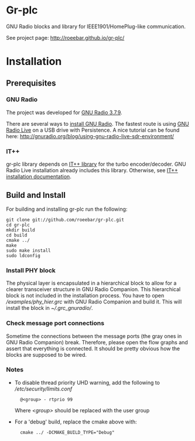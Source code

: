 # Gr-plc

GNU Radio blocks and library for IEEE1901/HomePlug-like communication.

See project page: http://roeebar.github.io/gr-plc/

# Installation

## Prerequisites

### GNU Radio

The project was developed for [GNU Radio 3.7.9](http://gnuradio.org/news/gnu-radio-v3-7-9-2-release/).

There are several ways to [install GNU Radio](http://gnuradio.org/redmine/projects/gnuradio/wiki/InstallingGR). The fastest route is using [GNU Radio Live](http://gnuradio.org/redmine/projects/gnuradio/wiki/GNURadioLiveDVD) on a USB drive with Persistence. A nice tutorial can be found here: http://gnuradio.org/blog/using-gnu-radio-live-sdr-environment/


### IT++

gr-plc library depends on [IT++ library](http://itpp.sourceforge.net/) for the turbo encoder/decoder. GNU Radio Live installation already includes this library. Otherwise, see [IT++ installation documentation](http://itpp.sourceforge.net/4.3.1/installation.html).


## Build and Install

For building and installing gr-plc run the following:

    git clone git://github.com/roeebar/gr-plc.git
    cd gr-plc
    mkdir build  
    cd build  
    cmake ../  
    make  
    sudo make install  
    sudo ldconfig  

### Install PHY block

The physical layer is encapsulated in a hierarchical block to allow for a clearer transceiver structure in GNU Radio Companion. This hierarchical block is not included in the installation process. You have to open */examples/phy_hier.grc* with GNU Radio Companion and build it. This will install the block in *~/.grc_gnuradio/*.

### Check message port connections

Sometime the connections between the message ports (the gray ones in GNU Radio Companion) break. Therefore, please open the flow graphs and assert that everything is connected. It should be pretty obvious how the blocks are supposed to be wired. 

### Notes

- To disable thread priority UHD warning, add the following to */etc/security/limits.conf*  

        @<group> - rtprio 99  

  Where *&lt;group>* should be replaced with the user group

- For a 'debug' build, replace the cmake above with:

        cmake ../ -DCMAKE_BUILD_TYPE="Debug"
